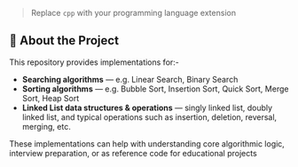 > Replace `cpp` with your programming language extension 

## 🧠 About the Project

This repository provides implementations for:-

- **Searching algorithms** — e.g. Linear Search, Binary Search  
- **Sorting algorithms** — e.g. Bubble Sort, Insertion Sort, Quick Sort, Merge Sort, Heap Sort  
- **Linked List data structures & operations** — singly linked list, doubly linked list, and typical operations such as insertion, deletion, reversal, merging, etc.

These implementations can help with understanding core algorithmic logic, interview preparation, or as reference code for educational projects



